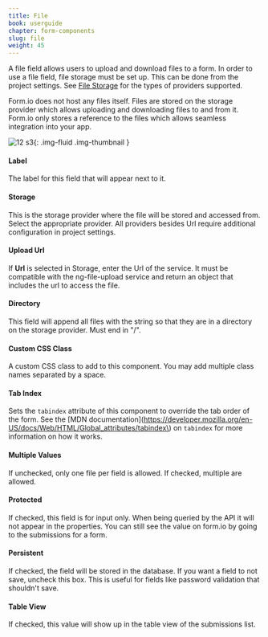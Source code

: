 ```yaml
---
title: File
book: userguide
chapter: form-components
slug: file
weight: 45
---
```

A file field allows users to upload and download files to a form. In order to use a file field, file storage must be set up. This can be done from the project settings. See [File Storage](/developer/integrations/filestorage/) for the types of providers supported.

Form.io does not host any files itself. Files are stored on the storage provider which allows uploading and downloading files to and from it. Form.io only stores a reference to the files which allows seamless integration into your app.

![12 s3](https://cloud.githubusercontent.com/assets/13321142/13097262/3091c464-d4e5-11e5-976e-7449834b82fc.png){: .img-fluid .img-thumbnail }

#### Label

The label for this field that will appear next to it.

#### Storage

This is the storage provider where the file will be stored and accessed from. Select the appropriate provider. All providers besides Url require additional configuration in project settings.

#### Upload Url

If **Url** is selected in Storage, enter the Url of the service. It must be compatible with the ng-file-upload service and return an object that includes the url to access the file.

#### Directory

This field will append all files with the string so that they are in a directory on the storage provider. Must end in "/".

#### Custom CSS Class

A custom CSS class to add to this component. You may add multiple class names separated by a space.

#### Tab Index

Sets the `tabindex` attribute of this component to override the tab order of the form. See the [MDN documentation](https://developer.mozilla.org/en-US/docs/Web/HTML/Global_attributes/tabindex\) on `tabindex` for more information on how it works.

#### Multiple Values

If unchecked, only one file per field is allowed. If checked, multiple are allowed.

#### Protected

If checked, this field is for input only. When being queried by the API it will not appear in the properties. You can still see the value on form.io by going to the submissions for a form.

#### Persistent

If checked, the field will be stored in the database. If you want a field to not save, uncheck this box. This is useful for fields like password validation that shouldn't save.

#### Table View

If checked, this value will show up in the table view of the submissions list.
